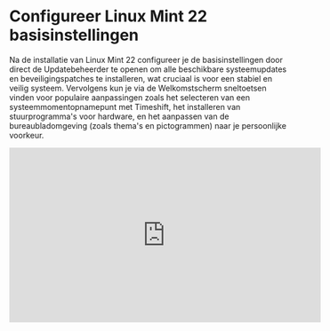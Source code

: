 # Configureer Linux Mint 22 basisinstellingen

Na de installatie van Linux Mint 22 configureer je de basisinstellingen door direct de Updatebeheerder te openen om alle beschikbare systeemupdates en beveiligingspatches te installeren, wat cruciaal is voor een stabiel en veilig systeem. Vervolgens kun je via de Welkomstscherm sneltoetsen vinden voor populaire aanpassingen zoals het selecteren van een systeemmomentopnamepunt met Timeshift, het installeren van stuurprogramma's voor hardware, en het aanpassen van de bureaubladomgeving (zoals thema's en pictogrammen) naar je persoonlijke voorkeur.

<iframe width="560" height="315" src="https://www.youtube.com/embed/KGbG3uHShwk?autoplay=0&loop=0&mute=0" title="YouTube video player" frameborder="0" allow="accelerometer; autoplay; clipboard-write; encrypted-media; gyroscope; picture-in-picture; web-share" referrerpolicy="strict-origin-when-cross-origin" allowfullscreen></iframe>